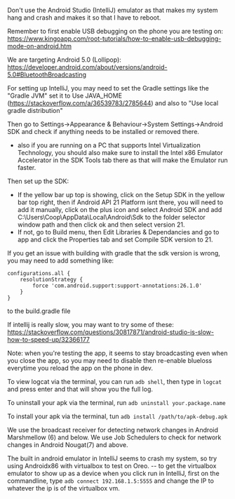 
Don't use the Android Studio (IntelliJ) emulator as that makes my system hang and crash and makes it so that I have to reboot.

Remember to first enable USB debugging on the phone you are testing on: https://www.kingoapp.com/root-tutorials/how-to-enable-usb-debugging-mode-on-android.htm

We are targeting Android 5.0 (Lollipop): https://developer.android.com/about/versions/android-5.0#BluetoothBroadcasting

For setting up IntelliJ, you may need to set the Gradle settings like the "Gradle JVM" set it to Use JAVA_HOME (https://stackoverflow.com/a/36539783/2785644) and also to "Use local gradle distribution" 

Then go to Settings->Appearance & Behaviour->System Settings->Android SDK and check if anything needs to be installed or removed there.
- also if you are running on a PC that supports Intel Virtualization Technology, you should also make sure to install the Intel x86 Emulator Accelerator in the SDK Tools tab there as that will make the Emulator run faster. 

Then set up the SDK:
 - If the yellow bar up top is showing, click on the Setup SDK in the yellow bar top right, then if Android API 21 Platform isnt there, you will need to add it manually, click on the plus icon and select Android SDK and add C:\Users\Coop\AppData\Local\Android\Sdk to the folder selector window path and then click ok and then select version 21.
- If not, go to Build menu, then Edit Libraries & Dependancies and go to app and click the Properties tab and set Compile SDK version to 21.
 
If you get an issue with building with gradle that the sdk version is wrong, you may need to add something like:
```
configurations.all {
    resolutionStrategy {
        force 'com.android.support:support-annotations:26.1.0'
    }
}
```
to the build.gradle file

If intellij is really slow, you may want to try some of these: https://stackoverflow.com/questions/30817871/android-studio-is-slow-how-to-speed-up/32366177

Note: when you're testing the app, it seems to stay broadcasting even when you close the app, so you may need to disable then re-enable blueloss everytime you reload the app on the phone in dev.

To view logcat via the terminal, you can run `adb shell`, then type in `logcat` and press enter and that will show you the full log.

To uninstall your apk via the terminal, run `adb uninstall your.package.name`

To install your apk via the terminal, tun `adb install /path/to/apk-debug.apk`

We use the broadcast receiver for detecting network changes in Android Marshmellow (6) and below. We use Job Schedulers to check for network changes in Android Nougat(7) and above.

The built in android emulator in IntelliJ seems to crash my system, so try using Androidx86 with virtualbox to test on Oreo. 
-- to get the virtualbox emulator to show up as a device when you click run in IntelliJ, first on the commandline, type `adb connect 192.168.1.5:5555` and change the IP to whatever the ip is of the virtualbox vm.